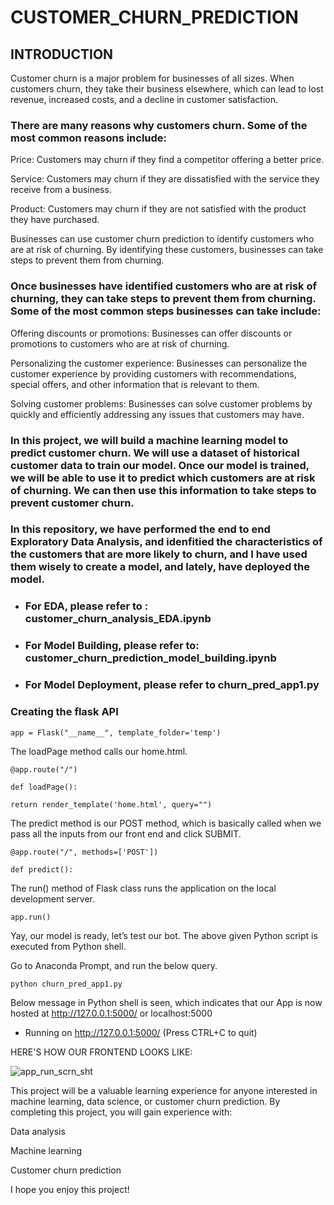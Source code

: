 # CUSTOMER_CHURN_PREDICTION

## INTRODUCTION
Customer churn is a major problem for businesses of all sizes. When customers churn, they take their business elsewhere, which can lead to lost revenue, increased costs, and a decline in customer satisfaction.

### There are many reasons why customers churn. Some of the most common reasons include:

Price: Customers may churn if they find a competitor offering a better price.

Service: Customers may churn if they are dissatisfied with the service they receive from a business.

Product: Customers may churn if they are not satisfied with the product they have purchased.

Businesses can use customer churn prediction to identify customers who are at risk of churning. By identifying these customers, businesses can take steps to prevent them from churning.

### Once businesses have identified customers who are at risk of churning, they can take steps to prevent them from churning. Some of the most common steps businesses can take include:

Offering discounts or promotions: Businesses can offer discounts or promotions to customers who are at risk of churning.

Personalizing the customer experience: Businesses can personalize the customer experience by providing customers with recommendations, special offers, and other information that is relevant to them.

Solving customer problems: Businesses can solve customer problems by quickly and efficiently addressing any issues that customers may have.

### In this project, we will build a machine learning model to predict customer churn. We will use a dataset of historical customer data to train our model. Once our model is trained, we will be able to use it to predict which customers are at risk of churning. We can then use this information to take steps to prevent customer churn.

### In this repository, we have performed the end to end Exploratory Data Analysis, and idenfitied the characteristics of the customers that are more likely to churn, and I have used them wisely to create a model, and lately, have deployed the model.

* ### For EDA, please refer to : customer_churn_analysis_EDA.ipynb
* ### For Model Building, please refer to: customer_churn_prediction_model_building.ipynb 
* ### For Model Deployment, please refer to churn_pred_app1.py

### Creating the flask API

```app = Flask("__name__", template_folder='temp')```

The loadPage method calls our home.html.

```@app.route("/")```

```def loadPage():```
   
```return render_template('home.html', query="")```
 
The predict method is our POST method, which is basically called when we pass all the inputs from our front end and click SUBMIT.

```@app.route("/", methods=['POST'])```

```def predict():```

The run() method of Flask class runs the application on the local development server.

```app.run()```

Yay, our model is ready, let’s test our bot. The above given Python script is executed from Python shell.

Go to Anaconda Prompt, and run the below query.

```python churn_pred_app1.py```

Below message in Python shell is seen, which indicates that our App is now hosted at http://127.0.0.1:5000/ or localhost:5000

* Running on http://127.0.0.1:5000/ (Press CTRL+C to quit)

HERE'S HOW OUR FRONTEND LOOKS LIKE:

![app_run_scrn_sht](https://github.com/eldhose-95/CUSTOMER_CHURN_PREDICTION/assets/83853757/9e85e6ce-3784-4dee-9655-d3f4b61ef209)

This project will be a valuable learning experience for anyone interested in machine learning, data science, or customer churn prediction. By completing this project, you will gain experience with:

Data analysis

Machine learning

Customer churn prediction

I hope you enjoy this project!
